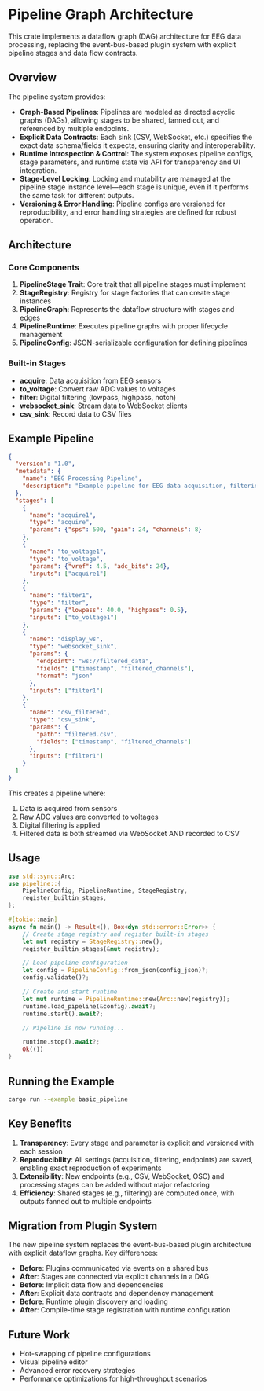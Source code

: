 # Pipeline Graph Architecture

This crate implements a dataflow graph (DAG) architecture for EEG data processing, replacing the event-bus-based plugin system with explicit pipeline stages and data flow contracts.

## Overview

The pipeline system provides:

- **Graph-Based Pipelines**: Pipelines are modeled as directed acyclic graphs (DAGs), allowing stages to be shared, fanned out, and referenced by multiple endpoints.
- **Explicit Data Contracts**: Each sink (CSV, WebSocket, etc.) specifies the exact data schema/fields it expects, ensuring clarity and interoperability.
- **Runtime Introspection & Control**: The system exposes pipeline configs, stage parameters, and runtime state via API for transparency and UI integration.
- **Stage-Level Locking**: Locking and mutability are managed at the pipeline stage instance level—each stage is unique, even if it performs the same task for different outputs.
- **Versioning & Error Handling**: Pipeline configs are versioned for reproducibility, and error handling strategies are defined for robust operation.

## Architecture

### Core Components

1. **PipelineStage Trait**: Core trait that all pipeline stages must implement
2. **StageRegistry**: Registry for stage factories that can create stage instances
3. **PipelineGraph**: Represents the dataflow structure with stages and edges
4. **PipelineRuntime**: Executes pipeline graphs with proper lifecycle management
5. **PipelineConfig**: JSON-serializable configuration for defining pipelines

### Built-in Stages

- **acquire**: Data acquisition from EEG sensors
- **to_voltage**: Convert raw ADC values to voltages
- **filter**: Digital filtering (lowpass, highpass, notch)
- **websocket_sink**: Stream data to WebSocket clients
- **csv_sink**: Record data to CSV files

## Example Pipeline

```json
{
  "version": "1.0",
  "metadata": {
    "name": "EEG Processing Pipeline",
    "description": "Example pipeline for EEG data acquisition, filtering, and output"
  },
  "stages": [
    {
      "name": "acquire1",
      "type": "acquire",
      "params": {"sps": 500, "gain": 24, "channels": 8}
    },
    {
      "name": "to_voltage1",
      "type": "to_voltage",
      "params": {"vref": 4.5, "adc_bits": 24},
      "inputs": ["acquire1"]
    },
    {
      "name": "filter1",
      "type": "filter",
      "params": {"lowpass": 40.0, "highpass": 0.5},
      "inputs": ["to_voltage1"]
    },
    {
      "name": "display_ws",
      "type": "websocket_sink",
      "params": {
        "endpoint": "ws://filtered_data",
        "fields": ["timestamp", "filtered_channels"],
        "format": "json"
      },
      "inputs": ["filter1"]
    },
    {
      "name": "csv_filtered",
      "type": "csv_sink",
      "params": {
        "path": "filtered.csv",
        "fields": ["timestamp", "filtered_channels"]
      },
      "inputs": ["filter1"]
    }
  ]
}
```

This creates a pipeline where:
1. Data is acquired from sensors
2. Raw ADC values are converted to voltages
3. Digital filtering is applied
4. Filtered data is both streamed via WebSocket AND recorded to CSV

## Usage

```rust
use std::sync::Arc;
use pipeline::{
    PipelineConfig, PipelineRuntime, StageRegistry,
    register_builtin_stages,
};

#[tokio::main]
async fn main() -> Result<(), Box<dyn std::error::Error>> {
    // Create stage registry and register built-in stages
    let mut registry = StageRegistry::new();
    register_builtin_stages(&mut registry);

    // Load pipeline configuration
    let config = PipelineConfig::from_json(config_json)?;
    config.validate()?;

    // Create and start runtime
    let mut runtime = PipelineRuntime::new(Arc::new(registry));
    runtime.load_pipeline(&config).await?;
    runtime.start().await?;

    // Pipeline is now running...

    runtime.stop().await?;
    Ok(())
}
```

## Running the Example

```bash
cargo run --example basic_pipeline
```

## Key Benefits

1. **Transparency**: Every stage and parameter is explicit and versioned with each session
2. **Reproducibility**: All settings (acquisition, filtering, endpoints) are saved, enabling exact reproduction of experiments
3. **Extensibility**: New endpoints (e.g., CSV, WebSocket, OSC) and processing stages can be added without major refactoring
4. **Efficiency**: Shared stages (e.g., filtering) are computed once, with outputs fanned out to multiple endpoints

## Migration from Plugin System

The new pipeline system replaces the event-bus-based plugin architecture with explicit dataflow graphs. Key differences:

- **Before**: Plugins communicated via events on a shared bus
- **After**: Stages are connected via explicit channels in a DAG
- **Before**: Implicit data flow and dependencies
- **After**: Explicit data contracts and dependency management
- **Before**: Runtime plugin discovery and loading
- **After**: Compile-time stage registration with runtime configuration

## Future Work

- Hot-swapping of pipeline configurations
- Visual pipeline editor
- Advanced error recovery strategies
- Performance optimizations for high-throughput scenarios
